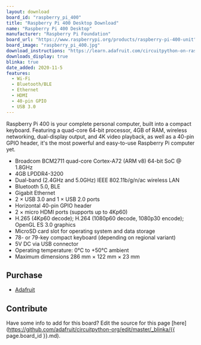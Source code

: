 ```yaml
---
layout: download
board_id: "raspberry_pi_400"
title: "Raspberry Pi 400 Desktop Download"
name: "Raspberry Pi 400 Desktop"
manufacturer: "Raspberry Pi Foundation"
board_url: "https://www.raspberrypi.org/products/raspberry-pi-400-unit"
board_image: "raspberry_pi_400.jpg"
download_instructions: "https://learn.adafruit.com/circuitpython-on-raspberrypi-linux/installing-circuitpython-on-raspberry-pi"
downloads_display: true
blinka: true
date_added: 2020-11-5
features:
  - Wi-Fi
  - Bluetooth/BLE
  - Ethernet
  - HDMI
  - 40-pin GPIO
  - USB 3.0
---
```


Raspberry Pi 400 is your complete personal computer, built into a compact keyboard. Featuring a quad-core 64-bit processor, 4GB of RAM, wireless networking, dual-display output, and 4K video playback, as well as a 40-pin GPIO header, it's the most powerful and easy-to-use Raspberry Pi computer yet.

- Broadcom BCM2711 quad-core Cortex-A72 (ARM v8) 64-bit SoC @ 1.8GHz
- 4GB LPDDR4-3200
- Dual-band (2.4GHz and 5.0GHz) IEEE 802.11b/g/n/ac wireless LAN
- Bluetooth 5.0, BLE
- Gigabit Ethernet
- 2 × USB 3.0 and 1 × USB 2.0 ports
- Horizontal 40-pin GPIO header
- 2 × micro HDMI ports (supports up to 4Kp60)
- H.265 (4Kp60 decode); H.264 (1080p60 decode, 1080p30 encode); OpenGL ES 3.0 graphics
- MicroSD card slot for operating system and data storage
- 78- or 79-key compact keyboard (depending on regional variant)
- 5V DC via USB connector
- Operating temperature: 0°C to +50°C ambient
- Maximum dimensions 286 mm × 122 mm × 23 mm

## Purchase
* [Adafruit](https://www.adafruit.com/product/4796)

## Contribute

Have some info to add for this board? Edit the source for this page [here](https://github.com/adafruit/circuitpython-org/edit/master/_blinka/{{ page.board_id }}.md).
